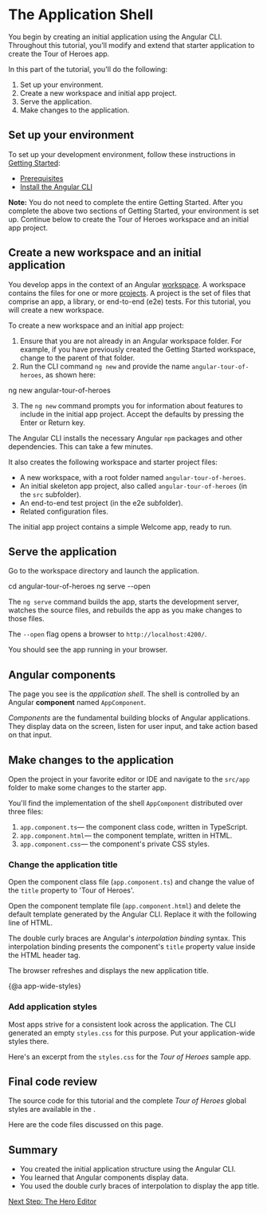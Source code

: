 # The Application Shell

You begin by creating an initial application using the Angular CLI. Throughout this tutorial, you’ll modify and extend that starter application to create the Tour of Heroes app.

In this part of the tutorial, you'll do the following:

1. Set up your environment.
2. Create a new workspace and initial app project.
3. Serve the application.
4. Make changes to the application.


## Set up your environment

To set up your development environment, follow these instructions in [Getting Started](guide/quickstart):

* [Prerequisites](guide/quickstart#prerequisites)
* [Install the Angular CLI](guide/quickstart#install-cli)

<div class="alert is-helpful">

**Note:** You do not need to complete the entire Getting Started. After you complete the above two sections of Getting Started, your environment is set up. Continue below to create the Tour of Heroes workspace and an initial app project.
</div>


## Create a new workspace and an initial application

You develop apps in the context of an Angular [workspace](guide/glossary#workspace). A workspace contains the files for one or more [projects](guide/glossary#project). A project is the set of files that comprise an app, a library, or end-to-end (e2e) tests. For this tutorial, you will create a new workspace.

To create a new workspace and an initial app project:

  1. Ensure that you are not already in an Angular workspace folder. For example, if you have previously created the Getting Started workspace, change to the parent of that folder.
  2. Run the CLI command `ng new` and provide the name `angular-tour-of-heroes`, as shown here:

  <code-example language="sh" class="code-shell">
     ng new angular-tour-of-heroes
  </code-example>

  3. The `ng new` command prompts you for information about features to include in the initial app project. Accept the defaults by pressing the Enter or Return key.

The Angular CLI installs the necessary Angular `npm` packages and other dependencies. This can take a few minutes.

It also creates the following workspace and starter project files:

  * A new workspace, with a root folder named `angular-tour-of-heroes`.
  * An initial skeleton app project, also called `angular-tour-of-heroes` (in the `src` subfolder).
  * An end-to-end test project (in the e2e subfolder).
  * Related configuration files.

The initial app project contains a simple Welcome app, ready to run.

## Serve the application

Go to the workspace directory and launch the application.

<code-example language="sh" class="code-shell">
  cd angular-tour-of-heroes
  ng serve --open
</code-example>

<div class="alert is-helpful">

The `ng serve` command builds the app, starts the development server,
watches the source files, and rebuilds the app as you make changes to those files.

The `--open` flag  opens a browser to `http://localhost:4200/`.

</div>

You should see the app running in your browser.

## Angular components

The page you see is the _application shell_.
The shell is controlled by an Angular **component** named `AppComponent`.

_Components_ are the fundamental building blocks of Angular applications.
They display data on the screen, listen for user input, and take action based on that input.

## Make changes to the application

Open the project in your favorite editor or IDE and navigate to the `src/app` folder to make some changes to the starter app.

You'll find the implementation of the shell `AppComponent` distributed over three files:

1. `app.component.ts`&mdash; the component class code, written in TypeScript.
1. `app.component.html`&mdash; the component template, written in HTML.
1. `app.component.css`&mdash; the component's private CSS styles.

### Change the application title

Open the component class file (`app.component.ts`) and change the value of the `title` property to 'Tour of Heroes'.

<code-example path="toh-pt0/src/app/app.component.ts" region="set-title" header="app.component.ts (class title property)" linenums="false">
</code-example>

Open the component template file (`app.component.html`) and
delete the default template generated by the Angular CLI.
Replace it with the following line of HTML.

<code-example path="toh-pt0/src/app/app.component.html"
  header="app.component.html (template)" linenums="false">
</code-example>

The double curly braces are Angular's *interpolation binding* syntax.
This interpolation binding presents the component's `title` property value
inside the HTML header tag.

The browser refreshes and displays the new application title.

{@a app-wide-styles}

### Add application styles

Most apps strive for a consistent look across the application.
The CLI generated an empty `styles.css` for this purpose.
Put your application-wide styles there.

Here's an excerpt from the `styles.css` for the _Tour of Heroes_ sample app.

<code-example path="toh-pt0/src/styles.1.css" header="src/styles.css (excerpt)">
</code-example>

## Final code review

The source code for this tutorial and the complete _Tour of Heroes_ global styles
are available in the <live-example></live-example>.

Here are the code files discussed on this page.

<code-tabs>

  <code-pane header="src/app/app.component.ts" path="toh-pt0/src/app/app.component.ts">
  </code-pane>

  <code-pane header="src/app/app.component.html" path="toh-pt0/src/app/app.component.html">
  </code-pane>

  <code-pane
    header="src/styles.css (excerpt)"
    path="toh-pt0/src/styles.1.css">
  </code-pane>
</code-tabs>

## Summary

* You created the initial application structure using the Angular CLI.
* You learned that Angular components display data.
* You used the double curly braces of interpolation to display the app title.

[Next Step: The Hero Editor](tutorial/toh-pt1)

